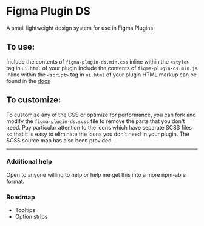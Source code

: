 # Figma Plugin DS
A small lightweight design system for use in Figma Plugins

## To use:
Include the contents of `figma-plugin-ds.min.css` inline within the `<style>` tag in `ui.html` of your plugin
Include the contents of `figma-plugin-ds.min.js` inline within the `<script>` tag in `ui.html` of your plugin
HTML markup can be found in the [docs](https://thomas-lowry.github.io/figma-plugin-ds/)

## To customize:
To customize any of the CSS or optimize for performance, you can fork and modify the `figma-plugin-ds.scss` file to remove the parts that you don't need. Pay particular attention to the icons which have separate SCSS files so that it is easy to eliminate the icons you don't need in your plugin. The SCSS source map has also been provided.

---

### Additional help
Open to anyone willing to help or help me get this into a more npm-able format.


### Roadmap
* Tooltips
* Option strips
